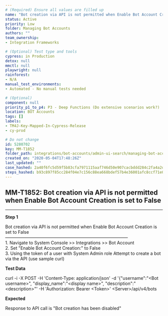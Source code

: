 ```yaml
---
# (Required) Ensure all values are filled up
name: "Bot creation via API is not permitted when Enable Bot Account Creation is set to False"
status: Active
priority: Low
folder: Managing Bot Accounts
authors: ""
team_ownership: 
- Integration Frameworks

# (Optional) Test type and tools
cypress: in Production
detox: null
mmctl: null
playwright: null
rainforest: 
- N/A
manual_test_environments: 
- Automated - No manual tests needed

# (Optional)
component: null
priority_p1_to_p4: P3 - Deep Functions (Do extensive scenarios work?)
location: BOT Accounts
tags: []
labels: 
- TM4J-Key-Mapped-In-Cypress-Release
- cy-prod

# Do not change
id: 5280702
key: MM-T1852
folder_path: integrations/bot-accounts/admin-ui-search/managing-bot-accounts
created_on: "2020-05-04T17:48:26Z"
last_updated: ""
case_hashed: 2a40f6fc5d59f5b83cfa7971115aaf746d50e907cacbddd284c2fa4a2d59d459246492c24a570fea09a0d631e2dac4a4
steps_hashed: b93c897f85cc284f04e7c156c88ea668bdef57b4e36001afc8ccf71e0de43edd7e3e2e99ab8ffd398f8e79b8dd8ad85c
---
```


## MM-T1852: Bot creation via API is not permitted when Enable Bot Account Creation is set to False

---

**Step 1**

Bot creation via API is not permitted when Enable Bot Account Creation is set to False\
————————————————————————————\
1\. Navigate to System Console >> Integrations >> Bot Account\
2\. Set "Enable Bot Account Creation:" to False\
3\. Using the token of a user with System Admin role Attempt to create a bot via the API (use sample curl)

**Test Data**

curl -i -X POST -H 'Content-Type: application/json' -d '{"username":"\<Bot username>", "display\_name":"\<display name>", "description":"\<description>"' -H 'Authorization: Bearer \<Token>' \<Server>/api/v4/bots

**Expected**

Response to API call is "Bot creation has been disabled"

